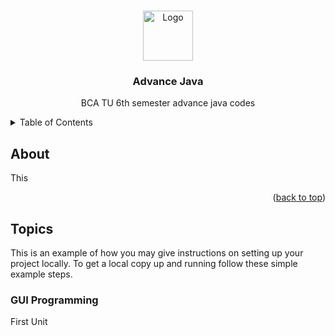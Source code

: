 <!-- Improved compatibility of back to top link: See: https://github.com/othneildrew/Best-README-Template/pull/73 -->
<a name="readme-top"></a>
<!--
*** Thanks for checking out the Best-README-Template. If you have a suggestion
*** that would make this better, please fork the repo and create a pull request
*** or simply open an issue with the tag "enhancement".
*** Don't forget to give the project a star!
*** Thanks again! Now go create something AMAZING! :D
-->





<!-- PROJECT LOGO -->
<br />
<div align="center">
  <a href="https://github.com/github_username/repo_name">
    <img src="images/logo.png" alt="Logo" width="80" height="80">
  </a>

<h3 align="center">Advance Java</h3>

  <p align="center">
    BCA TU 6th semester advance java codes
    <br />
  </p>
</div>

<!-- TABLE OF CONTENTS -->
<details>
  <summary>Table of Contents</summary>
  <ol>
    <li>
      <a href="#about">About The Project</a>
    </li>
    <li>
      <a href="#Topics">Topics</a>
      <ul>
        <li><a href="#GUI-Programming">Unit 1: GUI Programming</a></li>
      </ul>
    </li>
  </ol>
</details>

<!-- ABOUT THE PROJECT -->
## About
This 

<p align="right">(<a href="#readme-top">back to top</a>)</p>


<!-- GETTING STARTED -->
## Topics

This is an example of how you may give instructions on setting up your project locally.
To get a local copy up and running follow these simple example steps.

### GUI Programming
First Unit

<!-- MARKDOWN LINKS & IMAGES -->
<!-- https://www.markdownguide.org/basic-syntax/#reference-style-links -->
[linkedin-url]: https://linkedin.com/in/linkedin_username
[product-screenshot]: images/screenshot.png

